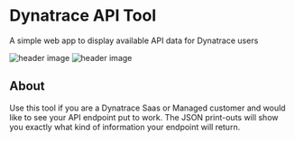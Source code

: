 # Dynatrace API Tool 

A simple web app to display available API data for Dynatrace users

![header image](https://github.com/areknow/dynatrace-raw-api-tool/raw/master/git1.jpg)
![header image](https://github.com/areknow/dynatrace-raw-api-tool/raw/master/git2.jpg)


## About

Use this tool if you are a Dynatrace Saas or Managed customer and would like to see your API endpoint put to work. The JSON print-outs will show you exactly what kind of information your endpoint will return.



